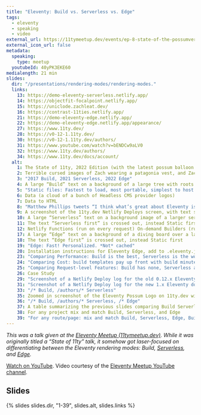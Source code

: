 ```yaml
---
title: "Eleventy: Build vs. Serverless vs. Edge"
tags:
  - eleventy
  - speaking
  - video
external_url: https://11tymeetup.dev/events/ep-8-state-of-the-possumverse-and-panel-on-transitioning-to-11ty/
external_icon_url: false
metadata:
  speaking:
    type: meetup
  youtubeId: 40yPK3EKE60
medialength: 21 min
slides:
  dir: "/presentations/rendering-modes/rendering-modes."
  links:
    13: https://demo-eleventy-serverless.netlify.app/
    14: https://objectfit-focalpoint.netlify.app/
    15: https://uniclode.zachleat.dev/
    16: https://contrast-11ties.netlify.app/
    21: https://demo-eleventy-edge.netlify.app/
    22: https://demo-eleventy-edge.netlify.app/appearance/
    27: https://www.11ty.dev/
    28: https://v0-12-1.11ty.dev/
    30: https://v0-12-1.11ty.dev/authors/
    31: https://www.youtube.com/watch?v=bENDCw9aLV0
    32: https://www.11ty.dev/authors/
    34: https://www.11ty.dev/docs/account/
  alt:
    1: The State of 11ty, 2022 Edition (with the latest possum balloon mascot floating)
    2: Terrible cursed images of Zach wearing a patagonia vest, and Zach’s head on the classic Stonks image with an arrow going up and to the right
    3: "2017 Build, 2021 Serverless, 2022 Edge"
    4: A large “Build” text on a background of a large tree with roots
    5: "Static files: Fastest to load, most portable, simplest to host $$$"
    6: Data (a cloud of a bunch of Headless CMS provider logos)
    7: Data to HTML
    8: "Matthew Phillips tweets “I think what’s great about Eleventy is how it was able to simplify SSGs to just 2 concepts: data sources and templates”"
    9: A screenshot of the 11ty.dev Netlify Deploys screen, with text saying “oopsie daisy, hot swap the site”
    10: A large “Serverless” text on a background image of a larger server rack
    11: The text “Serverless first” is crossed out, instead Static first
    12: Netlify Functions (run on every request) On-demand Builders (run on first request, cache for subsequent)
    17: A large “Edge” text on a background of a diving board over a lake
    18: The text “Edge first” is crossed out, instead Static first
    19: "Edge: Fast! Personalized. *Not* cached"
    20: Installation instructions for Eleventy Edge, add to .eleventy.js, netlify.toml, and a content file at index.liquid
    23: "Comparing Performance: Build is the best, Serverless is the worst, On-demand Builders are great when cached, and Edge is pretty fast with a 50ms max"
    24: "Comparing Cost: build templates pay up front with build minutes, Serverless and Edge are charged per request, On-demand builders only charge for first request. Netlify’s free tier offers 300 build minutes per month, Serverless (including On-demand builders) 125k requests/site/month, Edge 3M /month"
    25: "Comparing Request-level Features: Build has none, Serverless and Edge have access to Headers Cookies, Forms, URLSearchParams, On-demand builders have none"
    26: Case Study
    29: "Screenshot of a Netlify Deploy log for the old 0.12.x Eleventy docs: 495 files in 53.65 seconds"
    31: "Screenshot of a Netlify Deploy log for the new 1.x Eleventy docs: 145 files in 29.73 seconds"
    33: "/* Build, /authors/* Serverless"
    35: Zoomed in screenshot of the Eleventy Possum Logo on 11ty.dev with zachleat’s avatar in the middle of the ballon—an arrow is pointing to it from the JS logo
    36: "/* Build, /authors/* Serverless, /* Edge"
    37: A table summarizing the previous slides comparing Build Serverless On-demand Builders, and Edge across Performance, Netlify Free Tier, Cost, and Request-level features
    38: For any project mix and match Build, Serverless, and Edge
    39: "For any route/page: mix and match Build, Serverless, Edge, Build + Edge, Serverless + Edge"
---
```

_This was a talk given at the [Eleventy Meetup (11tymeetup.dev)](https://11tymeetup.dev/events/ep-8-state-of-the-possumverse-and-panel-on-transitioning-to-11ty/). While it was originally titled a “State of 11ty” talk, it somehow got laser-focused on differentiating between the Eleventy rendering modes: Build, [Serverless](https://www.11ty.dev/docs/plugins/serverless/), and [Edge](https://www.11ty.dev/docs/plugins/edge/)._

<div><youtube-lite-player @slug="40yPK3EKE60" @label="{{ title }}"></youtube-lite-player></div>

[Watch on YouTube](https://www.youtube.com/watch?v=40yPK3EKE60). Video courtesy of the [Eleventy Meetup YouTube channel](https://www.youtube.com/c/theeleventymeetup).


## Slides

{% slides slides.dir, "1-39", slides.alt, slides.links %}


